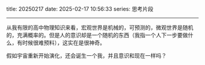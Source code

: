 title: 20250217
date: 2025-02-17 10:56:33
series: 思考片段

---

从我有限的高中物理知识来看，宏观世界是机械的，可预测的，微观世界是随机的，充满概率的。但是人的意识却是一个随机的东西（我指一个人下一步要做什么，有时候很难预料），这实在是很神奇。

假如宇宙重新开始演化，还会诞生一个我，并且意识和现在一样吗？